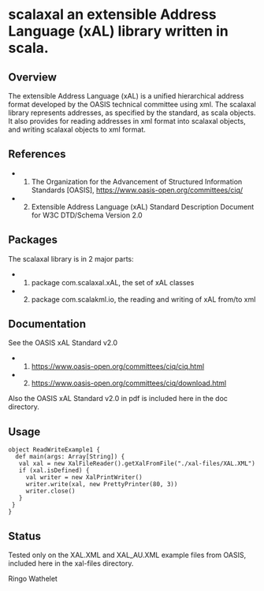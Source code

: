 # scalaxal an extensible Address Language (xAL) library written in scala.


## Overview

The extensible Address Language (xAL) is a unified hierarchical address format developed
by the OASIS technical committee using xml. The scalaxal library represents addresses,
as specified by the standard, as scala objects. It also provides for reading addresses
in xml format into scalaxal objects, and writing scalaxal objects to xml format.

## References
 
- 1) The Organization for the Advancement of Structured Information Standards [OASIS], 
 https://www.oasis-open.org/committees/ciq/
- 2) Extensible Address Language (xAL) Standard Description Document for W3C DTD/Schema Version 2.0

## Packages

The scalaxal library is in 2 major parts:
- 1) package com.scalaxal.xAL, the set of xAL classes
- 2) package com.scalakml.io, the reading and writing of xAL from/to xml

## Documentation

See the OASIS xAL Standard v2.0

- 1) https://www.oasis-open.org/committees/ciq/ciq.html
- 2) https://www.oasis-open.org/committees/ciq/download.html

Also the OASIS xAL Standard v2.0 in pdf is included here in the doc directory.
 

## Usage

    object ReadWriteExample1 {
      def main(args: Array[String]) {
       val xal = new XalFileReader().getXalFromFile("./xal-files/XAL.XML")
       if (xal.isDefined) {
         val writer = new XalPrintWriter()
         writer.write(xal, new PrettyPrinter(80, 3))
         writer.close()
       }
     }
    }

## Status

Tested only on the XAL.XML and XAL_AU.XML example files from OASIS, included here in the xal-files directory.

Ringo Wathelet
